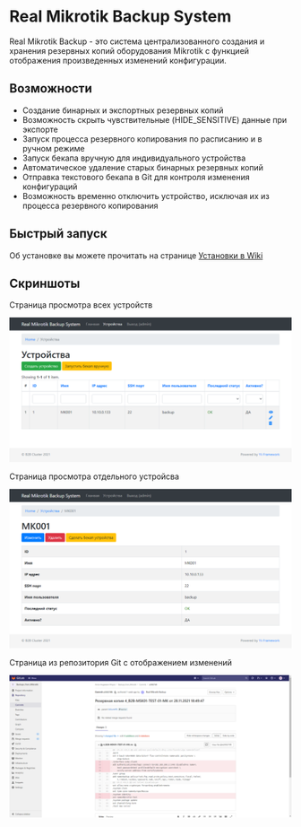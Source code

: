 # Real Mikrotik Backup System

Real Mikrotik Backup - это система централизованного создания и хранения резервных копий оборудования Mikrotik с функцией отображения произведенных изменений конфигурации.

## Возможности

- Создание бинарных и экспортных резервных копий
- Возможность скрыть чувствительные (HIDE_SENSITIVE) данные при экспорте
- Запуск процесса резервного копирования по расписанию и в ручном режиме
- Запуск бекапа вручную для индивидуального устройства
- Автоматическое удаление старых бинарных резервных копий
- Отправка текстового бекапа в Git для контроля изменения конфигураций
- Возможность временно отключить устройство, исключая их из процесса резервного копирования

## Быстрый запуск

Об установке вы можете прочитать на странице [Установки в Wiki](https://github.com/AntonAndreevichMoroz/RealMikrotikBackup/wiki/%D1%83%D1%81%D1%82%D0%B0%D0%BD%D0%BE%D0%B2%D0%BA%D0%B0)

## Скриншоты

Страница просмотра всех устройств

![Страница просмотра всех устройств](https://github.com/AntonAndreevichMoroz/RealMikrotikBackup/blob/main/assets/alldevices.png)

Страница просмотра отдельного устройсва

![Страница просмотра отдельного устройсва](https://github.com/AntonAndreevichMoroz/RealMikrotikBackup/blob/main/assets/viewdevice.png)

Страница из репозитория Git с отображением изменений

![Страница из репозитория Git с отображением изменений](https://github.com/AntonAndreevichMoroz/RealMikrotikBackup/blob/main/assets/viewchangesconfig.png)
